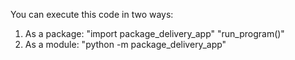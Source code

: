 You can execute this code in two ways:
 1. As a package:
"import package_delivery_app"
"run_program()"
 2. As a module: 
"python -m package_delivery_app"
